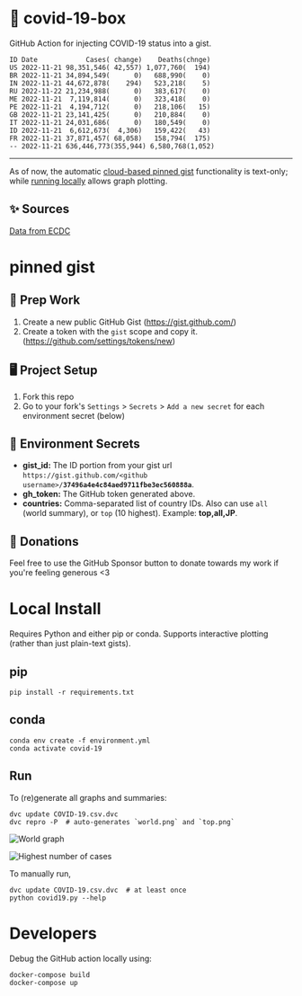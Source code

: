 # 🏥 covid-19-box

GitHub Action for injecting COVID-19 status into a gist.

```
ID Date            Cases( change)    Deaths(chnge)
US 2022-11-21 98,351,546( 42,557) 1,077,760(  194)
BR 2022-11-21 34,894,549(      0)   688,990(    0)
IN 2022-11-21 44,672,878(    294)   523,218(    5)
RU 2022-11-22 21,234,988(      0)   383,617(    0)
ME 2022-11-21  7,119,814(      0)   323,418(    0)
PE 2022-11-21  4,194,712(      0)   218,106(   15)
GB 2022-11-21 23,141,425(      0)   210,884(    0)
IT 2022-11-21 24,031,686(      0)   180,549(    0)
ID 2022-11-21  6,612,673(  4,306)   159,422(   43)
FR 2022-11-21 37,871,457( 68,058)   158,794(  175)
-- 2022-11-21 636,446,773(355,944) 6,580,768(1,052)
```

---

As of now, the automatic [cloud-based pinned gist](#pinned-gist) functionality is text-only;
while [running locally](#local-install) allows graph plotting.

## ✨ Sources

[Data from ECDC](https://www.ecdc.europa.eu/en/publications-data/download-todays-data-geographic-distribution-covid-19-cases-worldwide)

# pinned gist

## 🎒 Prep Work
1. Create a new public GitHub Gist (https://gist.github.com/)
1. Create a token with the `gist` scope and copy it. (https://github.com/settings/tokens/new)

## 🖥 Project Setup
1. Fork this repo
1. Go to your fork's `Settings` > `Secrets` > `Add a new secret` for each environment secret (below)

## 🤫 Environment Secrets
- **gist_id:** The ID portion from your gist url `https://gist.github.com/<github username>/`**`37496a4e4c84aed9711fbe3ec560888a`**.
- **gh_token:** The GitHub token generated above.
- **countries:** Comma-separated list of country IDs. Also can use `all` (world summary), or `top` (10 highest). Example: **top,all,JP**.

## 💸 Donations

Feel free to use the GitHub Sponsor button to donate towards my work if you're feeling generous <3

# Local Install

Requires Python and either pip or conda. Supports interactive plotting (rather than just plain-text gists).

## pip

```
pip install -r requirements.txt
```

## conda

```
conda env create -f environment.yml
conda activate covid-19
```

## Run

To (re)generate all graphs and summaries:

```
dvc update COVID-19.csv.dvc
dvc repro -P  # auto-generates `world.png` and `top.png`
```

![World graph](world.png)

![Highest number of cases](top.png)

To manually run,

```
dvc update COVID-19.csv.dvc  # at least once
python covid19.py --help
```

# Developers

Debug the GitHub action locally using:

```
docker-compose build
docker-compose up
```
